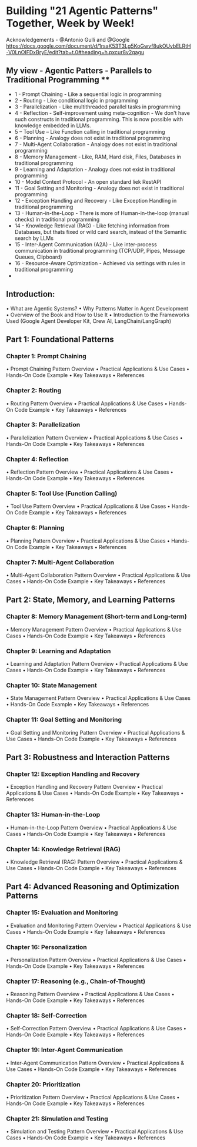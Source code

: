 #  Building "21 Agentic Patterns" Together, Week by Week!

Acknowledgements - @Antonio Gulli and @Google
https://docs.google.com/document/d/1rsaK53T3Lg5KoGwvf8ukOUvbELRtH-V0LnOIFDxBryE/edit?tab=t.0#heading=h.pxcur8v2qagu


## My view - Agentic Patters - Parallels to Traditional Programming **
- 1 - Prompt Chaining - Like a sequential logic in programming
- 2 - Routing - Like conditional logic in programming
- 3 - Parallelization - Like multithreaded parallel tasks in programming
- 4 - Reflection - Self-improvement using meta-cognition - We don't have such constructs in traditional programming. This is now possible with knowledge embedded in LLMs.
- 5 – Tool Use – Like Function calling in traditional programming
- 6 - Planning - Analogy does not exist in traditional programming
- 7 - Multi-Agent Collaboration - Analogy does not exist in traditional programming
- 8 - Memory Management - Like, RAM, Hard disk, Files, Databases in traditional programming
- 9 - Learning and Adaptation - Analogy does not exist in traditional programming
- 10 - Model Context Protocol - An open standard liek RestAPI
- 11 - Goal Setting and Monitoring - Analogy does not exist in traditional programming 
- 12 - Exception Handling and Recovery - Like Exception Handling in traditional programming 
- 13 - Human-in-the-Loop - There is more of Human-in-the-loop (manual checks) in traditional programming
- 14 - Knowledge Retrieval (RAG) - Like fetching information from Databases, but thats fixed or wild card search, instead of the Semantic search by LLMs
- 15 - Inter-Agent Communication (A2A) - Like inter-process communication in traditional programming (TCP/UDP, Pipes, Message Queues, Clipboard)
- 16 - Resource-Aware Optimization - Achieved via settings with rules in traditional programming
- 



## Introduction:
•	What are Agentic Systems?
•	Why Patterns Matter in Agent Development
•	Overview of the Book and How to Use It
•	Introduction to the Frameworks Used (Google Agent Developer Kit, Crew AI, LangChain/LangGraph)

## Part 1: Foundational Patterns

### Chapter 1: Prompt Chaining
•	Prompt Chaining Pattern Overview
•	Practical Applications & Use Cases
•	Hands-On Code Example
•	Key Takeaways
•	References

### Chapter 2: Routing
•	Routing Pattern Overview
•	Practical Applications & Use Cases
•	Hands-On Code Example
•	Key Takeaways
•	References

### Chapter 3: Parallelization
•	Parallelization Pattern Overview
•	Practical Applications & Use Cases
•	Hands-On Code Example
•	Key Takeaways
•	References

### Chapter 4: Reflection
•	Reflection Pattern Overview
•	Practical Applications & Use Cases
•	Hands-On Code Example
•	Key Takeaways
•	References

### Chapter 5: Tool Use (Function Calling)
•	Tool Use Pattern Overview
•	Practical Applications & Use Cases
•	Hands-On Code Example
•	Key Takeaways
•	References

### Chapter 6: Planning
•	Planning Pattern Overview
•	Practical Applications & Use Cases
•	Hands-On Code Example
•	Key Takeaways
•	References

### Chapter 7: Multi-Agent Collaboration
•	Multi-Agent Collaboration Pattern Overview
•	Practical Applications & Use Cases
•	Hands-On Code Example
•	Key Takeaways
•	References


## Part 2: State, Memory, and Learning Patterns

### Chapter 8: Memory Management (Short-term and Long-term)
•	Memory Management Pattern Overview
•	Practical Applications & Use Cases
•	Hands-On Code Example
•	Key Takeaways
•	References

### Chapter 9: Learning and Adaptation
•	Learning and Adaptation Pattern Overview
•	Practical Applications & Use Cases
•	Hands-On Code Example
•	Key Takeaways
•	References

### Chapter 10: State Management
•	State Management Pattern Overview
•	Practical Applications & Use Cases
•	Hands-On Code Example
•	Key Takeaways
•	References

### Chapter 11: Goal Setting and Monitoring
•	Goal Setting and Monitoring Pattern Overview
•	Practical Applications & Use Cases
•	Hands-On Code Example
•	Key Takeaways
•	References


## Part 3: Robustness and Interaction Patterns

### Chapter 12: Exception Handling and Recovery
•	Exception Handling and Recovery Pattern Overview
•	Practical Applications & Use Cases
•	Hands-On Code Example
•	Key Takeaways
•	References

### Chapter 13: Human-in-the-Loop
•	Human-in-the-Loop Pattern Overview
•	Practical Applications & Use Cases
•	Hands-On Code Example
•	Key Takeaways
•	References

### Chapter 14: Knowledge Retrieval (RAG)
•	Knowledge Retrieval (RAG) Pattern Overview
•	Practical Applications & Use Cases
•	Hands-On Code Example
•	Key Takeaways
•	References

## Part 4: Advanced Reasoning and Optimization Patterns

### Chapter 15: Evaluation and Monitoring
•	Evaluation and Monitoring Pattern Overview
•	Practical Applications & Use Cases
•	Hands-On Code Example
•	Key Takeaways
•	References

### Chapter 16: Personalization
•	Personalization Pattern Overview
•	Practical Applications & Use Cases
•	Hands-On Code Example
•	Key Takeaways
•	References

### Chapter 17: Reasoning (e.g., Chain-of-Thought)
•	Reasoning Pattern Overview
•	Practical Applications & Use Cases
•	Hands-On Code Example
•	Key Takeaways
•	References

### Chapter 18: Self-Correction
•	Self-Correction Pattern Overview
•	Practical Applications & Use Cases
•	Hands-On Code Example
•	Key Takeaways
•	References

### Chapter 19: Inter-Agent Communication
•	Inter-Agent Communication Pattern Overview
•	Practical Applications & Use Cases
•	Hands-On Code Example
•	Key Takeaways
•	References

### Chapter 20: Prioritization
•	Prioritization Pattern Overview
•	Practical Applications & Use Cases
•	Hands-On Code Example
•	Key Takeaways
•	References

### Chapter 21: Simulation and Testing
•	Simulation and Testing Pattern Overview
•	Practical Applications & Use Cases
•	Hands-On Code Example
•	Key Takeaways
•	References
